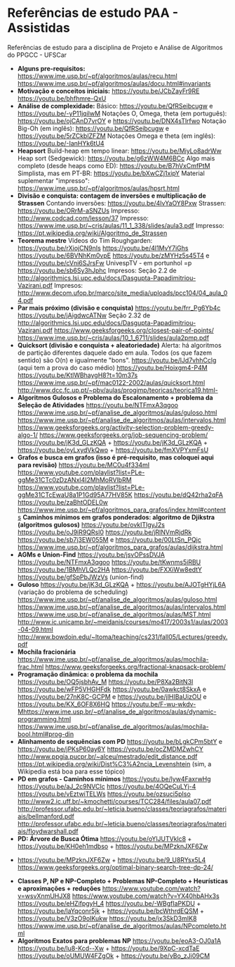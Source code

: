 # Referências de estudo PAA - Assistidas
Referências de estudo para a disciplina de Projeto e Análise de Algoritmos do PPGCC - UFSCar

- **Alguns pre-requisitos:**
https://www.ime.usp.br/~pf/algoritmos/aulas/recu.html
https://www.ime.usp.br/~pf/algoritmos/aulas/docu.html#invariants
- **Motivação e conceitos iniciais:**
https://youtu.be/JCbZayFr9RE
https://youtu.be/bhfhmre-QxU
- **Análise de complexidade:**
Básico: https://youtu.be/QfRSeibcugw e https://youtu.be/-yP11jqilwM
Notações O, Omega, theta (em português): https://youtu.be/ojCAnD7vrOY e
https://youtu.be/DNX4sTlrfwo
Notação Big-Oh (em inglês): https://youtu.be/QfRSeibcugw e https://youtu.be/5rZCkblZFZM
Notações Omega e theta (em inglês): https://youtu.be/-IanHYk6tU4
- **Heapsort**
Build-heap em tempo linear: https://youtu.be/MiyLo8adrWw
Heap sort (Sedgewick): https://youtu.be/g6zWW4M6BCc
Algo mais completo (desde heaps como ED): https://youtu.be/B7hVxCmfPtM
Simplista, mas em PT-BR: https://youtu.be/bXwCZj1xipY
Material suplementar "impresso": https://www.ime.usp.br/~pf/algoritmos/aulas/hpsrt.html
- **Divisão e conquista: contagem de inversões e multiplicação de Strassen**
Contando inversões: https://youtu.be/4IvYaOY8Pxw
Strassen: https://youtu.be/ORrM-aSNZUs
Impresso: http://www.codcad.com/lesson/37
Impresso: https://www.ime.usp.br/~cris/aulas/11_1_338/slides/aula3.pdf
Impresso: https://pt.wikipedia.org/wiki/Algoritmo_de_Strassen
- **Teorema mestre**
Vídeos do Tim Roughgarden: https://youtu.be/rXiojCN9nIs https://youtu.be/4l1MvY7iGhs
https://youtu.be/6BVNhKm0vpE https://youtu.be/zMYHz5s45T4 e https://youtu.be/cVni6SJrsFw
UnivespTV - em portunhol =p https://youtu.be/sb6Sy3hJphc
Impresos: Seção 2.2 de http://algorithmics.lsi.upc.edu/docs/Dasgupta-Papadimitriou-Vazirani.pdf
Impresos: http://www.decom.ufop.br/marco/site_media/uploads/pcc104/04_aula_04.pdf
- **Par mais próximo (divisão e conquista)**
https://youtu.be/frr_Pg6Yb4c
https://youtu.be/jAigdwcATNw
Seção 2.32 de http://algorithmics.lsi.upc.edu/docs/Dasgupta-Papadimitriou-Vazirani.pdf
https://www.geeksforgeeks.org/closest-pair-of-points/
https://www.ime.usp.br/~cris/aulas/10_1_6711/slides/aula2pmp.pdf
- **Quicksort (divisão e conquista + aleatoriedade)**
Alerta: há algoritmos de partição diferentes daquele dado em aula. Todos (os que fazem sentido) são
O(n) e igualmente "bons".
https://youtu.be/lJd7vhhCclg (aqui tem a prova do caso médio)
https://youtu.be/Hoixgm4-P4M
https://youtu.be/KtlWBhaygH8?t=10m37s
https://www.ime.usp.br/~pf/mac0122-2002/aulas/quicksort.html
http://www.dcc.fc.up.pt/~pbv/aulas/progimp/teoricas/teorica19.html- 
- **Algoritmos Gulosos e Problema do Escalonamento + problema da Seleção de Atividades**
https://youtu.be/NTFmxA3qgoo
https://www.ime.usp.br/~pf/analise_de_algoritmos/aulas/guloso.html
https://www.ime.usp.br/~pf/analise_de_algoritmos/aulas/intervalos.html
https://www.geeksforgeeks.org/activity-selection-problem-greedy-algo-1/
https://www.geeksforgeeks.org/job-sequencing-problem/
https://youtu.be/jK3d_GLzKQA + https://youtu.be/jK3d_GLzKQA +
https://youtu.be/oyLxydVkQwo + https://youtu.be/fmXVPYxmFsU
- **Grafos e busca em grafos (isso é pré-requisito, mas coloquei aqui para revisão)**
https://youtu.be/MC0u4f334mI
https://www.youtube.com/playlist?list=PLe-ggMe31CTc0zDzANxl4I2MhMoRVlbRM
https://www.youtube.com/playlist?list=PLe-ggMe31CTcEwaU8a1P1Gd95A77HV85K
https://youtu.be/dQ42rha2qFA
https://youtu.be/zaBhtODEL0w
https://www.ime.usp.br/~pf/algoritmos_para_grafos/index.html#contents
**Caminhos mínimos em grafos ponderados: algoritmo de Djikstra (algoritmos gulosos)**
https://youtu.be/ovkITlgyJ2s
https://youtu.be/oJ9iR9QRsl0
https://youtu.be/jRlNVmRjdRk https://youtu.be/sb7j3EW055M e https://youtu.be/00LtSn_PQjc
https://www.ime.usp.br/~pf/algoritmos_para_grafos/aulas/dijkstra.html
- **AGMs e Union-Find**
https://youtu.be/jsvOPssDVJA
https://youtu.be/NTFmxA3qgoo
https://youtu.be/tKwnms5iRBU
https://youtu.be/1BMhVLQc2HA
https://youtu.be/FXXiWw8edtY
https://youtu.be/gfSpPbJWzVs (union-find)
- **Guloso**
  https://youtu.be/jK3d_GLzKQA + https://youtu.be/AJOTgHYjL6A (variação do problema de
  scheduling)
  https://www.ime.usp.br/~pf/analise_de_algoritmos/aulas/guloso.html
  https://www.ime.usp.br/~pf/analise_de_algoritmos/aulas/intervalos.html
  https://www.ime.usp.br/~pf/analise_de_algoritmos/aulas/MST.html
  http://www.ic.unicamp.br/~meidanis/courses/mo417/2003s1/aulas/2003-04-09.html
  http://www.bowdoin.edu/~ltoma/teaching/cs231/fall05/Lectures/greedy.pdf
- **Mochila fracionária**
https://www.ime.usp.br/~pf/analise_de_algoritmos/aulas/mochila-frac.html
https://www.geeksforgeeks.org/fractional-knapsack-problem/
- **Programação dinâmica: o problema da mochila**
https://youtu.be/OQ5jsbhAv_M
https://youtu.be/P8Xa2BitN3I
https://youtu.be/wFP5VHGHFdk
https://youtu.be/0awkct8SkxA e https://youtu.be/27nK8C-GCPM e https://youtu.be/jlHIBaUizOU e
https://youtu.be/KX_6OF8X6HQ
https://youtu.be/F-wu-wkdv-Mhttps://www.ime.usp.br/~pf/analise_de_algoritmos/aulas/dynamic-programming.html
https://www.ime.usp.br/~pf/analise_de_algoritmos/aulas/mochila-bool.html#prog-din
- **Alinhamento de sequências com PD**
https://youtu.be/bLgkCPm5btY e https://youtu.be/jPKsP60ay6Y
https://youtu.be/ocZMDMZwhCY
http://www.ppgia.pucpr.br/~alceu/mestrado/edit_distance.pdf
https://pt.wikipedia.org/wiki/Dist%C3%A2ncia_Levenshtein (sim, a Wikipedia está boa para esse
tópico)
- **PD em grafos - Caminhos mínimos**
https://youtu.be/lyw4FaxrwHg
https://youtu.be/aJ_2c9NVCIc
https://youtu.be/4OQeCuLYj-4
https://youtu.be/vEztwiTELWs
https://youtu.be/ozsuci5pIso
http://www2.ic.uff.br/~kmochetti/courses/TCC284/files/aula07.pdf
http://professor.ufabc.edu.br/~leticia.bueno/classes/teoriagrafos/materiais/bellmanford.pdf
http://professor.ufabc.edu.br/~leticia.bueno/classes/teoriagrafos/materiais/floydwarshall.pdf
- **PD: Árvore de Busca Ótima**
https://youtu.be/oYlJUTVklc8 + https://youtu.be/KH0eh1mdbso + https://youtu.be/MPzknJXF6Zw
+ https://youtu.be/MPzknJXF6Zw + https://youtu.be/9_U8RYsx5L4
https://www.geeksforgeeks.org/optimal-binary-search-tree-dp-24/
- **Classes P, NP e NP-Completo + Problemas NP-Completo + Heurísticas e aproximações +**
**reduções**
https://www.youtube.com/watch?v=wsvXnmUHJX8
https://www.youtube.com/watch?v=YX40hbAHx3s
https://youtu.be/eHZifpgyH_4
https://youtu.be/-WBgfIaPKDU + https://youtu.be/laYqconr5jk + https://youtu.be/bcWthrdEQSM +
https://youtu.be/V3zO9oIKukw
https://youtu.be/jx3SkD3mIK8
https://www.ime.usp.br/~pf/analise_de_algoritmos/aulas/NPcompleto.html
- **Algoritmos Exatos para problemas NP**
https://youtu.be/eoA3-OJ0a1A
https://youtu.be/lu8-Kcd--Xw + https://youtu.be/9XpC-xcdTaE
https://youtu.be/oUMUW4FZgOk + https://youtu.be/vBo_zJi09CM

